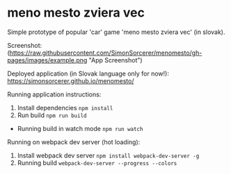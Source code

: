 # meno mesto zviera vec
Simple prototype of popular 'car' game 'meno mesto zviera vec' (in slovak).

Screenshot:
(https://raw.githubusercontent.com/SimonSorcerer/menomesto/gh-pages/images/example.png "App Screenshot")

Deployed application (in Slovak language only for now!):
https://simonsorcerer.github.io/menomesto/

Running application instructions:
1. Install dependencies `npm install`
2. Run build `npm run build`
  - Running build in watch mode `npm run watch`

Running on webpack dev server (hot loading):
1. Install webpack dev server `npm install webpack-dev-server -g`
2. Running build `webpack-dev-server --progress --colors`

